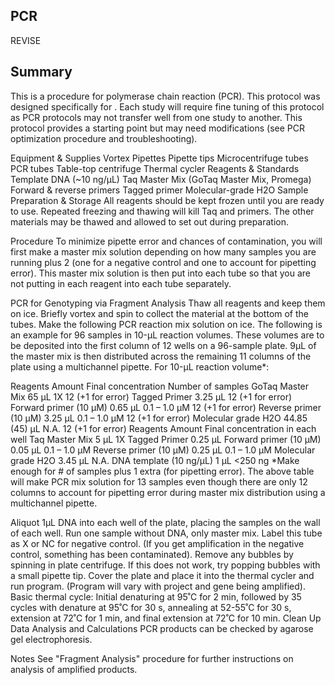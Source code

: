 ## PCR
REVISE
## Summary
This is a procedure for polymerase chain reaction (PCR). This protocol was designed specifically for . Each study will require fine tuning of this protocol as PCR protocols may not transfer well from one study to another. This protocol provides a starting point but may need modifications (see PCR optimization procedure and troubleshooting).

Equipment & Supplies
Vortex
Pipettes
Pipette tips
Microcentrifuge tubes
PCR tubes
Table-top centrifuge
Thermal cycler
Reagents & Standards
Template DNA (~10 ng/µL)
Taq Master Mix (GoTaq Master Mix, Promega)
Forward & reverse primers
Tagged primer
Molecular-grade H2O
Sample Preparation & Storage
All reagents should be kept frozen until you are ready to use. Repeated freezing and thawing will kill Taq and primers. The other materials may be thawed and allowed to set out during preparation.

Procedure
To minimize pipette error and chances of contamination, you will first make a master mix solution depending on how many samples you are running plus 2 (one for a negative control and one to account for pipetting error). This master mix solution is then put into each tube so that you are not putting in each reagent into each tube separately.

PCR for Genotyping via Fragment Analysis
Thaw all reagents and keep them on ice. Briefly vortex and spin to collect the material at the bottom of the tubes.
Make the following PCR reaction mix solution on ice. The following is an example for 96 samples in 10-µL reaction volumes. These volumes are to be deposited into the first column of 12 wells on a 96-sample plate. 9µL of the master mix is then distributed across the remaining 11 columns of the plate using a multichannel pipette.
For 10-µL reaction volume*:

Reagents	Amount	Final concentration	Number of samples
GoTaq Master Mix	65 µL	1X	12 (+1 for error)
Tagged Primer	3.25 µL		12 (+1 for error)
Forward primer (10 µM)	0.65 µL	0.1 – 1.0 µM	12 (+1 for error)
Reverse primer (10 µM)	3.25 µL	0.1 – 1.0 µM	12 (+1 for error)
Molecular grade H2O	44.85 (45) µL	N.A.	12 (+1 for error)
Reagents	Amount	Final concentration in each well
Taq Master Mix	5 µL	1X
Tagged Primer	0.25 µL	
Forward primer (10 µM)	0.05 µL	0.1 – 1.0 µM
Reverse primer (10 µM)	0.25 µL	0.1 – 1.0 µM
Molecular grade H2O	3.45 µL	N.A.
DNA template (10 ng/µL)	1 µL	<250 ng
*Make enough for # of samples plus 1 extra (for pipetting error). The above table will make PCR mix solution for 13 samples even though there are only 12 columns to account for pipetting error during master mix distribution using a multichannel pipette.

Aliquot 1µL DNA into each well of the plate, placing the samples on the wall of each well. Run one sample without DNA, only master mix. Label this tube as X or NC for negative control. (If you get amplification in the negative control, something has been contaminated).
Remove any bubbles by spinning in plate centrifuge. If this does not work, try popping bubbles with a small pipette tip.
Cover the plate and place it into the thermal cycler and run program. (Program will vary with project and gene being amplified). Basic thermal cycle: Initial denaturing at 95˚C for 2 min, followed by 35 cycles with denature at 95˚C for 30 s, annealing at 52-55˚C for 30 s, extension at 72˚C for 1 min, and final extension at 72˚C for 10 min.
Clean Up
Data Analysis and Calculations
PCR products can be checked by agarose gel electrophoresis.

Notes
See "Fragment Analysis" procedure for further instructions on analysis of amplified products.
